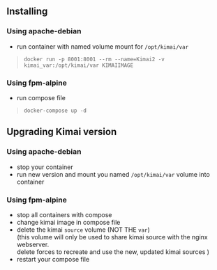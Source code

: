 ## Installing
### Using apache-debian
- run container with named volume mount for `/opt/kimai/var`
> `docker run -p 8001:8001 --rm --name=Kimai2 -v kimai_var:/opt/kimai/var KIMAIIMAGE`
### Using fpm-alpine
- run compose file
> `docker-compose up -d`

## Upgrading Kimai version
### Using apache-debian
- stop your container
- run new version and mount you named `/opt/kimai/var` volume into container
### Using fpm-alpine
- stop all containers with compose
- change kimai image in compose file
- delete the kimai `source` volume (NOT THE `var`)  
  (this volume will only be used to share kimai source with the nginx webserver.  
  delete forces to recreate and use the new, updated kimai sources )
- restart your compose file